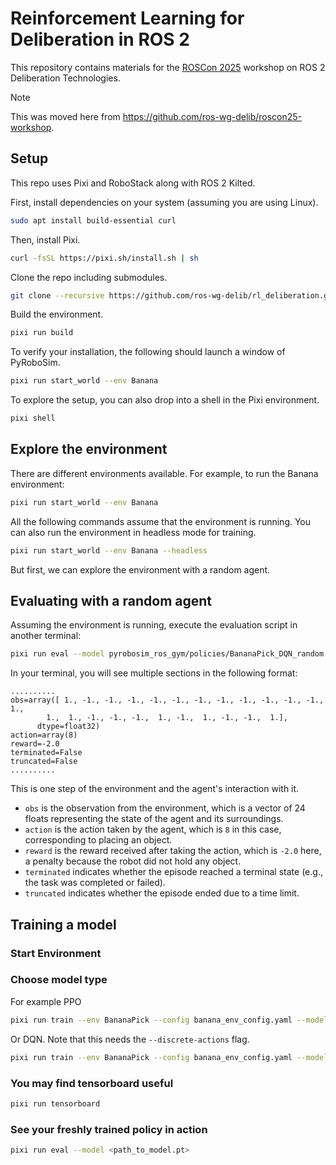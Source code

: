 # Reinforcement Learning for Deliberation in ROS 2

This repository contains materials for the [ROSCon 2025](https://roscon.ros.org/2025/) workshop on ROS 2 Deliberation Technologies.

> [!NOTE]
> This was moved here from https://github.com/ros-wg-delib/roscon25-workshop.

## Setup

This repo uses Pixi and RoboStack along with ROS 2 Kilted.

First, install dependencies on your system (assuming you are using Linux).

<!--- new-env: ubuntu:latest --->
<!--
```bash
apt update
apt install -y git curl build-essential
```
-->

<!--- skip-next --->
```bash
sudo apt install build-essential curl
```

Then, install Pixi.

```bash
curl -fsSL https://pixi.sh/install.sh | sh
```

<!--
This is necessary to make pixi work ...
```bash
echo 'export PATH=\"/root/.pixi/bin:$PATH\"' >> /root/.bashrc
```
-->

Clone the repo including submodules.

```bash
git clone --recursive https://github.com/ros-wg-delib/rl_deliberation.git
```

Build the environment.

<!--- workdir: /rl_deliberation --->
```bash
pixi run build
```

To verify your installation, the following should launch a window of PyRoboSim.

<!--- skip-next --->
```bash
pixi run start_world --env Banana
```

To explore the setup, you can also drop into a shell in the Pixi environment.

<!--- skip-next --->
```bash
pixi shell
```

## Explore the environment

There are different environments available. For example, to run the Banana environment:

<!--- skip-next --->
```bash
pixi run start_world --env Banana
```

All the following commands assume that the environment is running. You can also run the environment in headless mode for training.

```bash
pixi run start_world --env Banana --headless
```

But first, we can explore the environment with a random agent.

## Evaluating with a random agent

Assuming the environment is running, execute the evaluation script in another terminal:

```bash
pixi run eval --model pyrobosim_ros_gym/policies/BananaPick_DQN_random.pt --num-episodes 1
```

In your terminal, you will see multiple sections in the following format:

```plaintext
..........
obs=array([ 1., -1., -1., -1., -1., -1., -1., -1., -1., -1., -1., -1.,  1.,
        1.,  1., -1., -1., -1.,  1., -1.,  1., -1., -1.,  1.],
      dtype=float32)
action=array(8)
reward=-2.0
terminated=False
truncated=False
..........
```

This is one step of the environment and the agent's interaction with it.

- `obs` is the observation from the environment, which is a vector of 24 floats representing the state of the agent and its surroundings.
- `action` is the action taken by the agent, which is `8` in this case, corresponding to placing an object.
- `reward` is the reward received after taking the action, which is `-2.0` here, a penalty because the robot did not hold any object.
- `terminated` indicates whether the episode reached a terminal state (e.g., the task was completed or failed).
- `truncated` indicates whether the episode ended due to a time limit.

## Training a model

### Start Environment


### Choose model type

For example PPO

<!--- skip-next --->
```bash
pixi run train --env BananaPick --config banana_env_config.yaml --model-type PPO --log
```

Or DQN.
Note that this needs the `--discrete-actions` flag.

<!--- skip-next --->
```bash
pixi run train --env BananaPick --config banana_env_config.yaml --model-type DQN --discrete-actions --log
```

### You may find tensorboard useful

<!--- skip-next --->
```bash
pixi run tensorboard
```

### See your freshly trained policy in action

<!--- skip-next --->
```bash
pixi run eval --model <path_to_model.pt>
```

